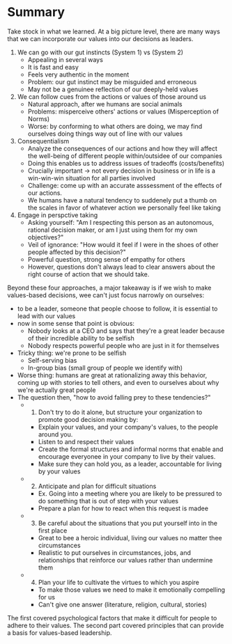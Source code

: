 # Summary

Take stock in what we learned. At a big picture level, there are many ways that we can incorporate our values into our decisions as leaders. 

1. We can go with our gut instincts (System 1) vs (System 2)
    - Appealing in several ways
    - It is fast and easy
    - Feels very authentic in the moment
    - Problem: our gut instinct may be misguided and erroneous
    - May not be a genuinee reflection of our deeply-held values
2. We can follow cues from the actions or values of those around us
    - Natural approach, after we humans are social animals
    - Problems: misperceive others' actions or values (Misperception of Norms)
    - Worse: by conforming to what others are doing, we may find ourselves doing things way out of line with our values
3. Consequentialism
    - Analyze the consequences of our actions and how they will affect the well-being of different people within/outsidee of our companies
    - Doing this enables us to address issues of tradeoffs (costs/benefits)
    - Crucially important -> not every decision in business or in life is a win-win-win situation for all parties involved
    - Challenge: come up with an accurate asssessment of the effects of our actions.
    - We humans have a natural tendency to suddenely put a thumb on the scales in favor of whatever action we personally feel like taking
4. Engage in perspctive taking
    - Asking yourself: "Am I respecting this person as an autonomous, rational decision maker, or am I just using them for my own objectives?"
    - Veil of ignorance: "How would it feel if I were in the shoes of other people affected by this decision?"
    - Powerful question, strong sense of empathy for others
    - However, questions don't always lead to clear answers about the right course of action that we should take.
  
Beyond these four approaches, a major takeaway is if we wish to make values-based decisions, wee can't just focus narrowly on ourselves:
- to be a leader, someone that people choose to follow, it is essential to lead with our values
- now in some sense that point is obvious:
    - Nobody looks at a CEO and says that they're a great leader because of their incredible ability to be selfish
    - Nobody respects powerful people who are just in it for themselves
- Tricky thing: we're prone to be selfish
    - Self-serving bias
    - In-group bias (small group of people we identify with)
- Worse thing: humans are great at rationalizing away this behavior, coming up with stories to tell others, and even to ourselves about why we're actually great people
- The question then, "how to avoid falling prey to these tendencies?"
    - 1. Don't try to do it alone, but structure your organization to promote good decision making by:
        - Explain your values, and your company's values, to the people around you. 
        - Listen to and respect their values
        - Create the formal structures and informal norms that enable and encourage everyonee in your company to live by their values.
        - Make sure they can hold you, as a leader, accountable for living by your values
    - 2. Anticipate and plan for difficult situations
        - Ex. Going into a meeting where you are likely to be pressured to do something that is out of step with your values
        - Prepare a plan for how to react when this request is madee
    - 3. Be careful about the situations that you put yourself into in the first place
        - Great to bee a heroic individual, living our values no matter thee circumstances
        - Realistic to put ourselves in circumstances, jobs, and relationships that reinforce our values rather than undermine them
    - 4. Plan your life to cultivate the virtues to which you aspire
        - To make those values we need to make it emotionally compelling for us
        - Can't give one answer (literature, religion, cultural, stories) 
  
The first covered psychological factors that make it difficult for people to adhere to their values. 
The second part covered principles that can provide a basis for values-based leadership.
